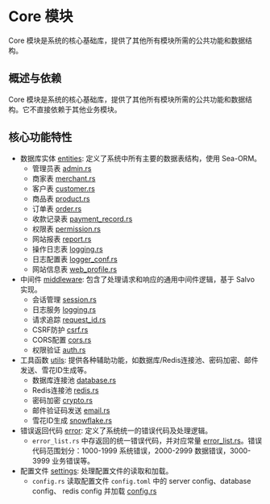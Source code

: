 # Core 模块

Core 模块是系统的核心基础库，提供了其他所有模块所需的公共功能和数据结构。

## 概述与依赖

Core 模块是系统的核心基础库，提供了其他所有模块所需的公共功能和数据结构。它不直接依赖于其他业务模块。

## 核心功能特性

- 数据库实体 [entities](./src/entities/): 定义了系统中所有主要的数据表结构，使用 Sea-ORM。
  - 管理员表 [admin.rs](./src/entities/admin.rs)
  - 商家表 [merchant.rs](./src/entities/merchant.rs)
  - 客户表 [customer.rs](./src/entities/customer.rs)
  - 商品表 [product.rs](./src/entities/product.rs)
  - 订单表 [order.rs](./src/entities/order.rs)
  - 收款记录表 [payment_record.rs](./src/entities/payment_record.rs)
  - 权限表 [permission.rs](./src/entities/permission.rs)
  - 网站报表 [report.rs](./src/entities/report.rs)
  - 操作日志表 [logging.rs](./src/entities/logging.rs)
  - 日志配置表 [logger_conf.rs](./src/entities/logger_conf.rs)
  - 网站信息表 [web_profile.rs](./src/entities/web_profile.rs)
- 中间件 [middleware](./src/middleware/): 包含了处理请求和响应的通用中间件逻辑，基于 Salvo 实现。
  - 会话管理 [session.rs](./src/middleware/session.rs)
  - 日志服务 [logging.rs](./src/middleware/logging.rs)
  - 请求追踪 [request_id.rs](./src/middleware/request_id.rs)
  - CSRF防护 [csrf.rs](./src/middleware/csrf.rs)
  - CORS配置 [cors.rs](./src/middleware/cors.rs)
  - 权限验证 [auth.rs](./src/middleware/auth.rs)
- 工具函数 [utils](./src/utils/): 提供各种辅助功能，如数据库/Redis连接池、密码加密、邮件发送、雪花ID生成等。
  - 数据库连接池 [database.rs](./src/utils/database.rs)
  - Redis连接池 [redis.rs](./src/utils/redis.rs)
  - 密码加密 [crypto.rs](./src/utils/crypto.rs)
  - 邮件验证码发送 [email.rs](./src/utils/email.rs)
  - 雪花ID生成 [snowflake.rs](./src/utils/snowflake.rs)
- 错误返回代码 [error](./src/error/): 定义了系统统一的错误代码及处理逻辑。
  - `error_list.rs` 中存返回的统一错误代码，并对应常量 [error_list.rs](./src/error/error_list.rs)。错误代码范围划分：1000-1999 系统错误，2000-2999 数据错误，3000-3999 业务错误等。
- 配置文件 [settings](./src/settings/): 处理配置文件的读取和加载。
  - `config.rs` 读取配置文件 `config.toml` 中的 server config、database config、 redis config 并加载 [config.rs](./src/settings/config.rs)
